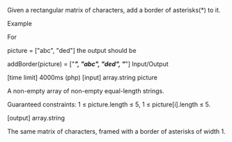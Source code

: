 Given a rectangular matrix of characters, add a border of asterisks(*) to it.

Example

For

picture = ["abc",
           "ded"]
the output should be

addBorder(picture) = ["*****",
                      "*abc*",
                      "*ded*",
                      "*****"]
Input/Output

[time limit] 4000ms (php)
[input] array.string picture

A non-empty array of non-empty equal-length strings.

Guaranteed constraints:
1 ≤ picture.length ≤ 5,
1 ≤ picture[i].length ≤ 5.

[output] array.string

The same matrix of characters, framed with a border of asterisks of width 1.